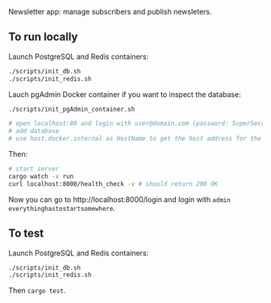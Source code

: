Newsletter app: manage subscribers and publish newsleters.

## To run locally
Launch PostgreSQL and Redis containers:
```bash
./scripts/init_db.sh
./scripts/init_redis.sh
```
Lauch pgAdmin Docker container if you want to inspect the database:
```bash
./scripts/init_pgAdmin_container.sh

# open localhost:80 and login with user@domain.com (password: SuperSecret)
# add database
# use host.docker.internal as HostName to get the host address for the PostgreSQL container
```
Then:
```bash
# start server
cargo watch -x run 
curl localhost:8000/health_check -v # should return 200 OK
```
Now you can go to http://localhost:8000/login and login with `admin` `everythinghastostartsomewhere`.


## To test
Launch PostgreSQL and Redis containers:
```bash
./scripts/init_db.sh
./scripts/init_redis.sh
```
Then `cargo test`.

